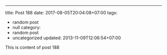 ---
title: Post 188
date: 2017-08-05T20:04:08+07:00
tags:
  - random post
  - null
category:
  - random post
  - uncategorized
updated: 2013-11-09T12:06:54+07:00

This is content of post 188